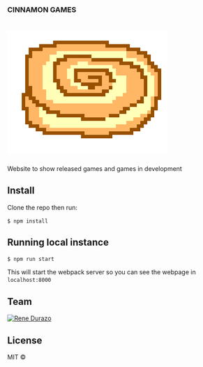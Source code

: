 ### CINNAMON GAMES

# ![pageres](src/images/logo.png)

Website to show released games and games in development


## Install

Clone the repo then run:

```
$ npm install 
```

## Running local instance

```
$ npm run start
```

This will start the webpack server so you can see the webpage in
`localhost:8000`



## Team

[![Rene Durazo](http://2.gravatar.com/userimage/114864761/97c5487828d08fb18543d9c47602c5ff)](https://github.com/raiot)


## License

MIT ©